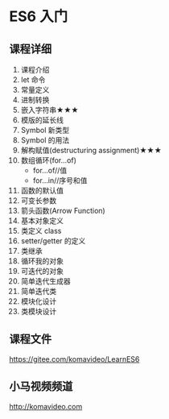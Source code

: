 # ES6 入门

## 课程详细

1. 课程介绍
2. let 命令
3. 常量定义
4. 进制转换
5. 嵌入字符串★★★
6. 模版的延长线
7. Symbol 新类型
8. Symbol 的用法
9. 解构赋值(destructuring assignment)★★★
10. 数组循环(for...of)
    - for...of//值
    - for...in//序号和值
11. 函数的默认值
12. 可变长参数
13. 箭头函数(Arrow Function)
14. 基本对象定义
15. 类定义 class
16. setter/getter 的定义
17. 类继承
18. 循环我的对象
19. 可迭代的对象
20. 简单迭代生成器
21. 简单迭代类
22. 模块化设计
23. 类模块设计

## 课程文件

https://gitee.com/komavideo/LearnES6

## 小马视频频道

http://komavideo.com
